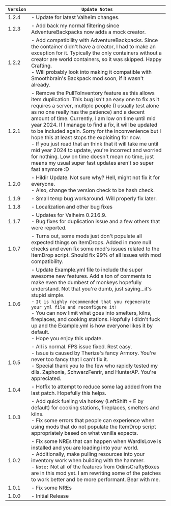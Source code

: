| `Version` | `Update Notes`                                                                                                                                                                                                                                                                                                                                                                                                                                                                                                                                                                                                                                                                              |
|-----------|---------------------------------------------------------------------------------------------------------------------------------------------------------------------------------------------------------------------------------------------------------------------------------------------------------------------------------------------------------------------------------------------------------------------------------------------------------------------------------------------------------------------------------------------------------------------------------------------------------------------------------------------------------------------------------------------|
| 1.2.4     | - Update for latest Valheim changes.                                                                                                                                                                                                                                                                                                                                                                                                                                                                                                                                                                                                                                                        |
| 1.2.3     | - Add back my normal filtering since AdventureBackpacks now adds a mock creator.                                                                                                                                                                                                                                                                                                                                                                                                                                                                                                                                                                                                            |
| 1.2.2     | - Add compatibility with AdventureBackpacks. Since the container didn't have a creator, I had to make an exception for it. Typically the only containers without a creator are world containers, so it was skipped. Happy Crafting.<br/> - Will probably look into making it compatible with Smoothbrain's Backpack mod soon, if it wasn't already.                                                                                                                                                                                                                                                                                                                                         |
| 1.2.1     | - Remove the PullToInventory feature as this allows item duplication. This bug isn't an easy one to fix as it requires a server, multiple people (I usually test alone as no one really has the patience) and a decent amount of time. Currently, I am low on time until mid year 2024. If I manage to find a fix, it will be updated to be included again. Sorry for the inconvenience but I hope this at least stops the exploiting for now.<br/> - If you just read that an think that it will take me until mid year 2024 to update, you're incorrect and worried for nothing. Low on time doesn't mean no time, just means my usual super fast updates aren't so super fast anymore :D |
| 1.2.0     | - Hildir Update. Not sure why? Hell, might not fix it for everyone.<br/> - Also, change the version check to be hash check.                                                                                                                                                                                                                                                                                                                                                                                                                                                                                                                                                                 |
| 1.1.9     | - Small temp bug workaround. Will properly fix later.                                                                                                                                                                                                                                                                                                                                                                                                                                                                                                                                                                                                                                       |
| 1.1.8     | - Localization and other bug fixes                                                                                                                                                                                                                                                                                                                                                                                                                                                                                                                                                                                                                                                          |
| 1.1.7     | - Updates for Valheim 0.216.9.<br/> - Bug fixes for duplication issue and a few others that were reported.                                                                                                                                                                                                                                                                                                                                                                                                                                                                                                                                                                                  |
| 1.0.7     | - Turns out, some mods just don't populate all expected things on ItemDrops. Added in more null checks and even fix some mod's issues related to the ItemDrop script. Should fix 99% of all issues with mod compatibility.                                                                                                                                                                                                                                                                                                                                                                                                                                                                  |
| 1.0.6     | - Update Example.yml file to include the super awesome new features. Add a ton of comments to make even the dumbest of monkeys hopefully understand. Not that you're dumb, just saying...it's stupid simple.<br/> - `It is highly recommended that you regenerate your yml file and reconfigure it!`<br/> - You can now limit what goes into smelters, kilns, fireplaces, and cooking stations. Hopfully I didn't fuck up and the Example.yml is how everyone likes it by default.<br/> - Hope you enjoy this update.                                                                                                                                                                       |
| 1.0.5     | - All is normal. FPS issue fixed. Rest easy.<br/> - Issue is caused by Therize's fancy Armory. You're never too fancy that I can't fix it.<br/> - Special thank you to the few who rapidly tested my dlls. Zaphonia, SchwarzFenrir, and HunterAP. You're appreciated.                                                                                                                                                                                                                                                                                                                                                                                                                       |
| 1.0.4     | - Hotfix to attempt to reduce some lag added from the last patch. Hopefully this helps.                                                                                                                                                                                                                                                                                                                                                                                                                                                                                                                                                                                                     |
| 1.0.3     | - Add quick fueling via hotkey (LeftShift + E by default) for cooking stations, fireplaces, smelters and kilns.<br/> - Fix some errors that people can experience when using mods that do not populate the ItemDrop script appropriately based on what vanilla expects.                                                                                                                                                                                                                                                                                                                                                                                                                     |
| 1.0.2     | - Fix some NREs that can happen when WardIsLove is installed and you are loading into your world.<br/> - Additionally, make pulling resources into your inventory work when building with the hammer.<br/> - `Note:` Not all of the features from OdinsCraftyBoxes are in this mod yet. I am rewriting some of the patches to work better and be more performant. Bear with me.                                                                                                                                                                                                                                                                                                             |
| 1.0.1     | - Fix some NREs                                                                                                                                                                                                                                                                                                                                                                                                                                                                                                                                                                                                                                                                             |
| 1.0.0     | - Initial Release                                                                                                                                                                                                                                                                                                                                                                                                                                                                                                                                                                                                                                                                           |